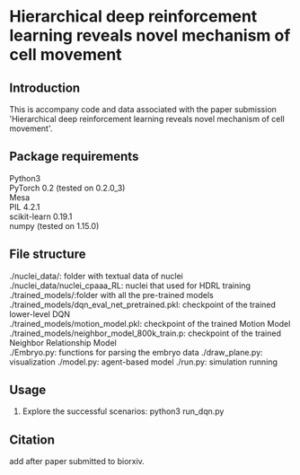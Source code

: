 # Hierarchical deep reinforcement learning reveals novel mechanism of cell movement

## Introduction
This is accompany code and data associated with the paper submission 'Hierarchical deep reinforcement learning reveals novel mechanism of cell movement'.

## Package requirements
  Python3 <br />
  PyTorch 0.2 (tested on 0.2.0_3) <br />
  Mesa <br />
  PIL 4.2.1 <br />
  scikit-learn 0.19.1 <br />
  numpy (tested on 1.15.0) <br />
  
## File structure
  ./nuclei_data/: folder with textual data of nuclei <br />
  ./nuclei_data/nuclei_cpaaa_RL: nuclei that used for HDRL training <br />
  ./trained_models/:folder with all the pre-trained models <br />
  ./trained_models/dqn_eval_net_pretrained.pkl: checkpoint of the trained lower-level DQN <br />
  ./trained_models/motion_model.pkl: checkpoint of the trained Motion Model <br />
  ./trained_models/neighbor_model_800k_train.p: checkpoint of the trained Neighbor Relationship Model <br />
  ./Embryo.py: functions for parsing the embryo data
  ./draw_plane.py: visualization
  ./model.py: agent-based model
  ./run.py: simulation running

## Usage
1. Explore the successful scenarios: python3 run_dqn.py <br />

## Citation
add after paper submitted to biorxiv.

